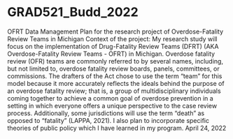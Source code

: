 # GRAD521_Budd_2022
OFRT
Data Management Plan for the research project of Overdose-Fatality Review Teams in Michigan
Context of the project:
My research study will focus on the implementation of Drug-Fatality Review Teams (DFRT) (AKA Overdose-Fatality Review Teams - OFRT) in Michigan. Overdose fatality review (OFR) teams are commonly referred to by several names, including, but not limited to, overdose fatality review boards, panels, committees, or commissions. The drafters of the Act chose to use the term “team” for this model because it more accurately reflects the ideals behind the purpose of an overdose fatality review; that is, a group of multidisciplinary individuals coming together to achieve a common goal of overdose prevention in a setting in which everyone offers a unique perspective to the case review process. Additionally, some jurisdictions will use the term “death” as opposed to “fatality” (LAPPA, 2021). I also plan to incorporate specific theories of public policy which I have learned in my program. 
April 24, 2022
